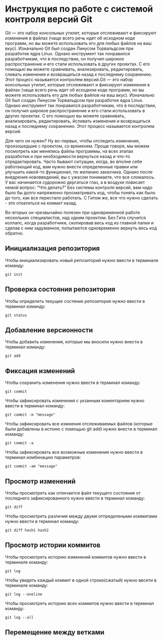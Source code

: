 # **Инструкция по работе с системой контроля версий Git**
Git — это набор консольных утилит, которые отслеживают и фиксируют изменения в файлах (чаще всего речь идет об исходном коде программ, но вы можете использовать его для любых файлов на ваш вкус). Изначально Git был создан Линусом Торвальдсом при разработке ядра Linux. Однако инструмент так понравился разработчикам, что в последствии, он получил широкое распространение и его стали использовать в других проектах. С его помощью вы можете сравнивать, анализировать, редактировать, сливать изменения и возвращаться назад к последнему сохранению. Этот процесс называется контролем версий.Git — это набор консольных утилит, которые отслеживают и фиксируют изменения в файлах (чаще всего речь идет об исходном коде программ, но вы можете использовать его для любых файлов на ваш вкус). Изначально Git был создан Линусом Торвальдсом при разработке ядра Linux. Однако инструмент так понравился разработчикам, что в последствии, он получил широкое распространение и его стали использовать в других проектах. С его помощью вы можете сравнивать, анализировать, редактировать, йсливать изменения и возвращаться назад к последнему сохранению. Этот процесс называется контролем версий.

Для чего он нужен? Ну во-первых, чтобы отследить изменения, произошедшие с проектом, со временем. Проще говоря, мы можем посмотреть как менялись файлы программы, на всех этапах разработки и при необходимости вернуться назад и что-то отредактировать. Часто бывают ситуации, когда, во вполне себе работающий код, вам нужно внести определенные правки или улучшить какой-то функционал, по желанию заказчика. Однако после внедрения нововведений, вы с ужасом понимаете, что все сломалось. У вас начинается судорожно дергаться глаз, а в воздухе повисает немой вопрос: “Что делать?” Без системы контроля версий, вам надо было бы долго напряженно просматривать код, чтобы понять как было до того, как все перестало работать. С Гитом же, все что нужно сделать - это откатиться на коммит назад.

Во-вторых он чрезвычайно полезен при одновременной работе нескольких специалистов, над одним проектом. Без Гита случится коллапс, когда разработчики, скопировав весь код из главной папки и сделав с ним задуманное, попытаются одновременно вернуть весь код обратно.

## Инициализация репозитория 

Чтобы инициализировать новый репозиторий нужно ввести в терминале команду:

    git init

## Проверка состояния репозитория
Чтобы определить текущее состяние репозитория нужно ввести в терминал команду:

    git status

## Добавление версионности
Чтобы добавить изменения, которые мы вносили нужно внести в терминал команду:

    git add

## Фиксация изменений
Чтобы сохранить изменения нужно ввести в терминал команду:

    git commit
Чтобы зафиксировать изменения с укзанным коментарием нужно ввести в терминал команду:

    git commit -m "message"
Чтобы зафиксировать все измнения отслеживаемых файлов (которые были добавлены в истоию с помощью git add) нужно внести в терминал команду: 

    git commit -a
Чтобы зафиксировать все возможные изменения нужно ввести в терминал комбинацию параметров:

    git commit -am "message"

## Просмотр изменений
Чтобы просмотреть как отличается файл текущего состояния от последнего зафиксированного нужно ввести в терминал команду:

    git diff
Чтобы просмотреть различия между двумя отпределеными коммитами нужно ввести в терминал команду:

    git diff hash1 hash2
 ## Просмотр истории коммитов
Чтобы просмотреть историю изменений коммитов нужно ввести в терминале команду:

    git log
Чтобы увидеть каждый коммит в одной строке(сжатый) нужно ввсети в терминале команду:

    git log --oneline
Чтобы просмотреть историю всех коммитов нужно ввести в терминал команду:

    git log --all
## Перемещение между ветками


    

